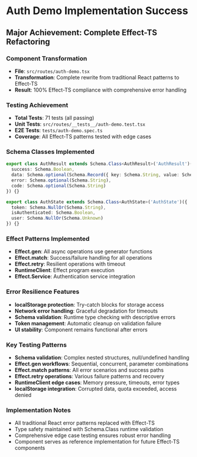 # Auth Demo Implementation Success

## **Major Achievement: Complete Effect-TS Refactoring**

### **Component Transformation**
- **File**: `src/routes/auth-demo.tsx`
- **Transformation**: Complete rewrite from traditional React patterns to Effect-TS
- **Result**: 100% Effect-TS compliance with comprehensive error handling

### **Testing Achievement**
- **Total Tests**: 71 tests (all passing)
- **Unit Tests**: `src/routes/__tests__/auth-demo.test.tsx`
- **E2E Tests**: `tests/auth-demo.spec.ts`
- **Coverage**: All Effect-TS patterns tested with edge cases

### **Schema Classes Implemented**
```typescript
export class AuthResult extends Schema.Class<AuthResult>('AuthResult')({
  success: Schema.Boolean,
  data: Schema.optional(Schema.Record({ key: Schema.String, value: Schema.Unknown })),
  error: Schema.optional(Schema.String),
  code: Schema.optional(Schema.String)
}) {}

export class AuthState extends Schema.Class<AuthState>('AuthState')({
  token: Schema.NullOr(Schema.String),
  isAuthenticated: Schema.Boolean,
  user: Schema.NullOr(Schema.Unknown)
}) {}
```

### **Effect Patterns Implemented**
- **Effect.gen**: All async operations use generator functions
- **Effect.match**: Success/failure handling for all operations
- **Effect.retry**: Resilient operations with timeout
- **RuntimeClient**: Effect program execution
- **Effect.Service**: Authentication service integration

### **Error Resilience Features**
- **localStorage protection**: Try-catch blocks for storage access
- **Network error handling**: Graceful degradation for timeouts
- **Schema validation**: Runtime type checking with descriptive errors
- **Token management**: Automatic cleanup on validation failure
- **UI stability**: Component remains functional after errors

### **Key Testing Patterns**
- **Schema validation**: Complex nested structures, null/undefined handling
- **Effect.gen workflows**: Sequential, concurrent, parameter combinations
- **Effect.match patterns**: All error scenarios and success paths
- **Effect.retry operations**: Various failure patterns and recovery
- **RuntimeClient edge cases**: Memory pressure, timeouts, error types
- **localStorage integration**: Corrupted data, quota exceeded, access denied

### **Implementation Notes**
- All traditional React error patterns replaced with Effect-TS
- Type safety maintained with Schema.Class runtime validation
- Comprehensive edge case testing ensures robust error handling
- Component serves as reference implementation for future Effect-TS components